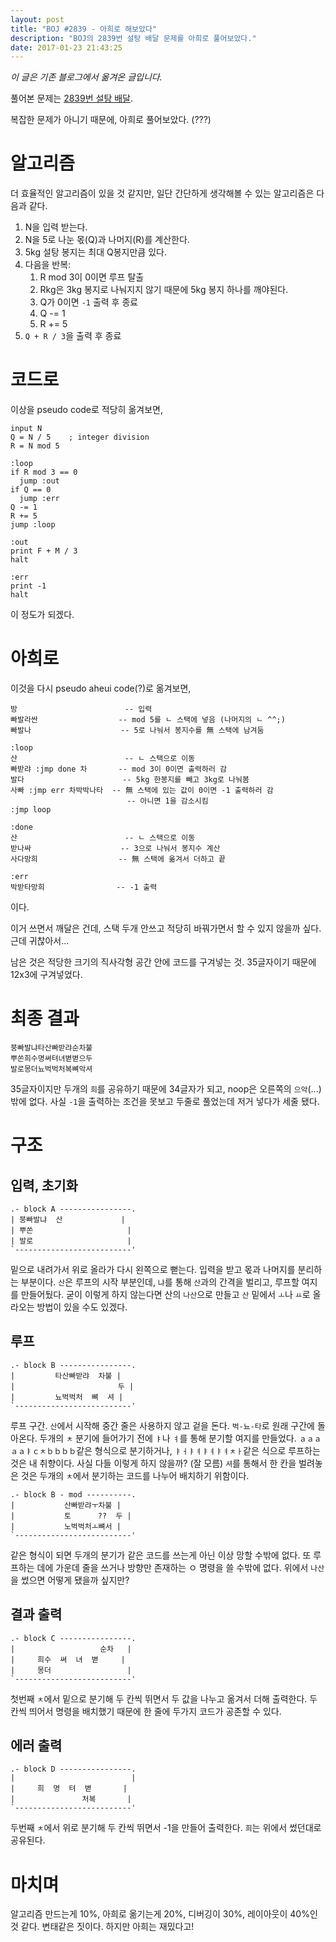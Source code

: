 ```yaml
---
layout: post
title: "BOJ #2839 - 아희로 해보았다"
description: "BOJ의 2839번 설탕 배달 문제를 아희로 풀어보았다."
date: 2017-01-23 21:43:25
---
```


*이 글은 기존 블로그에서 옮겨온 글입니다.*

풀어본 문제는 [2839번 설탕 배달](https://www.acmicpc.net/problem/2839).

복잡한 문제가 아니기 때문에, 아희로 풀어보았다. (???)

# 알고리즘

더 효율적인 알고리즘이 있을 것 같지만, 일단 간단하게 생각해볼 수 있는 알고리즘은 다음과 같다.

1. N을 입력 받는다.
2. N을 5로 나눈 몫(Q)과 나머지(R)를 계산한다.
3. 5kg 설탕 봉지는 최대 Q봉지만큼 있다.
4. 다음을 반복:
    1. R mod 3이 0이면 루프 탈출
    2. Rkg은 3kg 봉지로 나눠지지 않기 때문에 5kg 봉지 하나를 깨야된다.
    3. Q가 0이면 `-1` 출력 후 종료
    4. Q -= 1
    5. R += 5
5. `Q + R / 3`을 출력 후 종료

# 코드로

이상을 pseudo code로 적당히 옮겨보면,

```
input N
Q = N / 5    ; integer division
R = N mod 5

:loop
if R mod 3 == 0
  jump :out
if Q == 0
  jump :err
Q -= 1
R += 5
jump :loop

:out
print F + M / 3
halt

:err
print -1
halt
```

이 정도가 되겠다.

# 아희로

이것을 다시 pseudo aheui code(?)로 옮겨보면,

```
방                        -- 입력
빠발라싼                  -- mod 5를 ㄴ 스택에 넣음 (나머지의 ㄴ ^^;)
빠발나                    -- 5로 나눠서 봉지수를 無 스택에 남겨둠

:loop
산                        -- ㄴ 스택으로 이동
빠받랴 :jmp done 차       -- mod 3이 0이면 출력하러 감
발다                      -- 5kg 한봉지를 빼고 3kg로 나눠봄
사빠 :jmp err 차박박나타  -- 無 스택에 있는 값이 0이면 -1 출력하러 감
                          -- 아니면 1을 감소시킴
:jmp loop

:done
산                        -- ㄴ 스택으로 이동
받나싸                    -- 3으로 나눠서 봉지수 계산
사다망희                  -- 無 스택에 옮겨서 더하고 끝

:err
박받타망희                -- -1 출력
```

이다.

이거 쓰면서 깨달은 건데, 스택 두개 안쓰고 적당히 바꿔가면서 할 수 있지 않을까 싶다. 근데 귀찮아서...

남은 것은 적당한 크기의 직사각형 공간 안에 코드를 구겨넣는 것. 35글자이기 때문에 12x3에 구겨넣었다.


# 최종 결과

```
붕빠발냐타산빠받랴순차불
뿌쏜희수명쎠텨녀볃볃으두
발로몽더뇨벅벅처복뼈악셔
```

35글자이지만 두개의 `희`를 공유하기 때문에 34글자가 되고, noop은 오른쪽의 `으악`(...)밖에 없다.
사실 `-1`을 출력하는 조건을 못보고 두줄로 풀었는데 저거 넣다가 세줄 됐다.

# 구조


## 입력, 초기화

```
.- block A ----------------.
| 붕빠발냐  산             |
| 뿌쏜                     |
| 발로                     |
`--------------------------'
```

밑으로 내려가서 위로 올라가 다시 왼쪽으로 뻗는다. 입력을 받고 몫과 나머지를 분리하는 부분이다. `산`은 루프의 시작 부분인데, `냐`를 통해 `산`과의 간격을 벌리고, 루프할 여지를 만들어뒀다.
굳이 이렇게 하지 않는다면 산의 `나산`으로 만들고 `산` 밑에서 `ㅗ`나 `ㅛ`로 올라오는 방법이 있을 수도 있겠다.

## 루프

```
.- block B ----------------.
|         타산빠받랴  차불 |
|                       두 |
|         뇨벅벅처  뼈  셔 |
`--------------------------'
```

루프 구간. `산`에서 시작해 중간 줄은 사용하지 않고 겉을 돈다. `벅-뇨-타`로 원래 구간에 돌아온다.
두개의 `ㅊ` 분기에 들어가기 전에 `ㅑ`나 `ㅕ`를 통해 분기할 여지를 만들었다.
`ａａａａａㅑｃㅊｂｂｂｂ`같은 형식으로 분기하거나, `ㅑㅓㅑㅕㅑㅕㅑㅕㅊㅏ`같은 식으로 루프하는 것은 내 취향이다. 사실 다들 이렇게 하지 않을까? (잘 모름)
`셔`를 통해서 한 칸을 벌려놓은 것은 두개의 `ㅊ`에서 분기하는 코드를 나누어 배치하기 위함이다.

```
.- block B - mod ----------.
|           산빠받랴ㅜ차불 |
|           토      ??  두 |
|           노벅벅처ㅗ뼈서 |
`--------------------------'
```

같은 형식이 되면 두개의 분기가 같은 코드를 쓰는게 아닌 이상 망할 수밖에 없다. 또 루프하는 데에 가운데 줄을 쓰거나 방향만 존재하는 ㅇ 명령을 쓸 수밖에 없다. 위에서 `나산`을 썼으면 어떻게 됐을까 싶지만?

## 결과 출력

```
.- block C ----------------.
|                   순차   |
|     희수  쎠  녀  볃     |
|     몽더                 |
`--------------------------'
```

첫번째 `ㅊ`에서 밑으로 분기해 두 칸씩 뛰면서 두 값을 나누고 옮겨서 더해 출력한다.
두 칸씩 띄어서 명령을 배치했기 때문에 한 줄에 두가지 코드가 공존할 수 있다.

## 에러 출력

```
.- block D ----------------.
|                          |
|     희  명  텨  볃       |
|               처복       |
`--------------------------'
```

두번째 `ㅊ`에서 위로 분기해 두 칸씩 뛰면서 -1을 만들어 출력한다. `희`는 위에서 썼던대로 공유된다.

# 마치며

알고리즘 만드는게 10%, 아희로 옮기는게 20%, 디버깅이 30%, 레이아웃이 40%인 것 같다. 변태같은 짓이다. 하지만 아희는 재밌다고!
